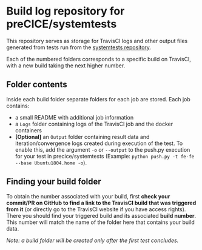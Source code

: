 # Build log repository for preCICE/systemtests

This repository serves as storage for TravisCI logs and other output files generated from tests run from the [systemtests repository](https://github.com/precice/systemtests).

Each of the numbered folders corresponds to a specific build on TravisCI, with a new build taking the next higher number. 

## Folder contents

Inside each build folder separate folders for each job are stored. Each job contains:
- a small README with additional job information
- a `Logs` folder containing logs of the TravisCI job and the docker containers
- **[Optional]** an `Output` folder containing result data and iteration/convergence logs created during execution of the test. To enable this, add the argument `-o` or `--output` to the push.py execution for your test in precice/systemtests (Example: `python push.py -t fe-fe --base Ubuntu1804.home -o`). 


## Finding your build folder

To obtain the number associated with your build, first **check your commit/PR on GitHub to find a link to the TravisCI build that was triggered from it** (or directly go to the TravisCI website if you have access rights). There you should find your triggered build and its associated **build number**. This number will match the name of the folder here that contains your build data.

_Note: a build folder will be created only after the first test concludes._
